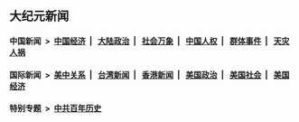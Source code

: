 ## 大纪元新闻

#### 中国新闻 &nbsp;>&nbsp; [中国经济](indexes/ncid283/README.md?02092045) &nbsp;| &nbsp; [大陆政治](indexes/ncid277/README.md?02092045) &nbsp;| &nbsp; [社会万象](indexes/ncid282/README.md?02092045) &nbsp;| &nbsp; [中国人权](indexes/ncid278/README.md?02092045) &nbsp;| &nbsp; [群体事件](indexes/ncid279/README.md?02092045) &nbsp;| &nbsp; [天灾人祸](indexes/ncid280/README.md?02092045)

#### 国际新闻 &nbsp;>&nbsp; [美中关系](indexes/nf1412576/README.md?02092045) &nbsp;| &nbsp; [台湾新闻](indexes/ncid1349361/README.md?02092045) &nbsp;| &nbsp; [香港新闻](indexes/ncid1349362/README.md?02092045) &nbsp;| &nbsp; [美国政治](indexes/ncid1078159/README.md?02092045) &nbsp;| &nbsp; [美国社会](indexes/ncid1078160/README.md?02092045) &nbsp;| &nbsp; [美国经济](indexes/ncid1078158/README.md?02092045)

#### 特别专题 &nbsp;>&nbsp; [中共百年历史](https://github.com/epoch-news/epoch-special/blob/master/README.md?02092045)  
